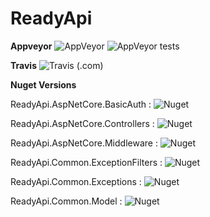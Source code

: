 # ReadyApi

**Appveyor**
![AppVeyor](https://img.shields.io/appveyor/ci/ademcatamak/readyapi.svg) ![AppVeyor tests](https://img.shields.io/appveyor/tests/ademcatamak/readyapi.svg)

**Travis**
![Travis (.com)](https://img.shields.io/travis/AdemCatamak/ReadyApi.svg)

**Nuget Versions**

ReadyApi.AspNetCore.BasicAuth : ![Nuget](https://img.shields.io/nuget/v/ReadyApi.AspNetCore.BasicAuth.svg)

ReadyApi.AspNetCore.Controllers : ![Nuget](https://img.shields.io/nuget/v/ReadyApi.AspNetCore.Controllers.svg)

ReadyApi.AspNetCore.Middleware : ![Nuget](https://img.shields.io/nuget/v/ReadyApi.AspNetCore.Middleware.svg)

ReadyApi.Common.ExceptionFilters : ![Nuget](https://img.shields.io/nuget/v/ReadyApi.Common.ExceptionFilters.svg)

ReadyApi.Common.Exceptions : ![Nuget](https://img.shields.io/nuget/v/ReadyApi.Common.Exceptions.svg)

ReadyApi.Common.Model : ![Nuget](https://img.shields.io/nuget/v/ReadyApi.Common.Model.svg)
